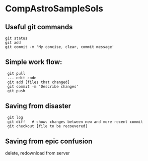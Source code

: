 # CompAstroSampleSols

## Useful git commands
```
git status
git add
git commit -m 'My concise, clear, commit message'
```
## Simple work flow:
```
 git pull
 ... edit code
 git add [files that changed]
 git commit -m 'Describe changes'
 git push
```

## Saving from disaster
```
 git log
 git diff   # shows changes between now and more recent commit
 git checkout [file to be recoevered]
```

## Saving from epic confusion
  delete, redownload from server
